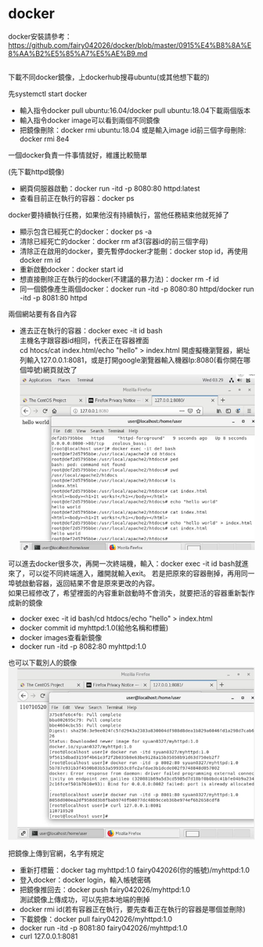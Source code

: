 # docker  

docker安裝請參考：https://github.com/fairy042026/docker/blob/master/0915%E4%B8%8A%E8%AA%B2%E5%85%A7%E5%AE%B9.md  
## 

下載不同docker鏡像，上dockerhub搜尋ubuntu(或其他想下載的)    
  
先systemctl start docker  
* 輸入指令docker pull ubuntu:16.04/docker pull ubuntu:18.04下載兩個版本  
* 輸入指令docker image可以看到兩個不同鏡像  
* 把鏡像刪除：docker rmi ubuntu:18.04 或是輸入image id前三個字母刪除: docker rmi 8e4  
  
一個docker負責一件事情就好，維護比較簡單  
    
(先下載httpd鏡像)  
* 網頁伺服器啟動：docker run -itd -p 8080:80 httpd:latest  
* 查看目前正在執行的容器：docker ps  
    
docker要持續執行任務，如果他沒有持續執行，當他任務結束他就死掉了  
    
* 顯示包含已經死亡的docker：docker ps -a  
* 清除已經死亡的docker：docker rm af3(容器id的前三個字母)  
* 清除正在啟用的docker，要先暫停docker才能刪：docker stop id，再使用docker rm id  
* 重新啟動docker：docker start id  
* 想直接刪除正在執行的docker(不建議的暴力法)：docker rm -f id  
* 同一個鏡像產生兩個docker：docker run -itd -p 8080:80 httpd/docker run -itd -p 8081:80 httpd  
  
兩個網站要有各自內容  
* 進去正在執行的容器：docker exec -it id bash  
主機名字跟容器id相同，代表正在容器裡面    
cd htocs/cat index.html/echo "hello" > index.html
開虛擬機瀏覽器，網址列輸入127.0.0.1:8081，或是打開google瀏覽器輸入機器Ip:8080(看你開在哪個埠號)網頁就改了  
![image](https://github.com/fairy042026/109-linux-/blob/main/0330%E4%B8%8A%E8%AA%B2%E5%85%A7%E5%AE%B9/photo_2021-03-30_19-31-32.jpg)  
  
可以進去docker很多次，再開一次終端機，輸入：docker exec -it id bash就進來了，可以從不同終端進入，離開就輸入exit。
若是把原來的容器刪掉，再用同一埠號啟動容器，返回結果不會是原來更改的內容。  
如果已經修改了，希望裡面的內容重新啟動時不會消失，就要把活的容器重新製作成新的鏡像  
* docker exec -it id bash/cd htdocs/echo "hello" > index.html
* docker commit id myhttpd:1.0(給他名稱和標籤)  
* docker images查看新鏡像  
* docker run -itd -p 8082:80 myhttpd:1.0  
  
也可以下載別人的鏡像  
![image](https://github.com/fairy042026/109-linux-/blob/main/0330%E4%B8%8A%E8%AA%B2%E5%85%A7%E5%AE%B9/photo_2021-03-30_20-13-20.jpg)  
  
把鏡像上傳到官網，名字有規定  
* 重新打標籤：docker tag myhttpd:1.0 fairy042026(你的帳號)/myhttpd:1.0  
* 登入docker：docker login，輸入帳號密碼  
* 把鏡像推回去：docker push fairy042026/myhttpd:1.0  
測試鏡像上傳成功，可以先把本地端的刪掉  
* docker rmi id(若有容器正在執行，要先查看正在執行的容器是哪個並刪除)  
* 下載鏡像：docker pull fairy042026/myhttpd:1.0  
* docker run -itd -p 8081:80 fairy042026/myhttpd:1.0  
* curl 127.0.0.1:8081
